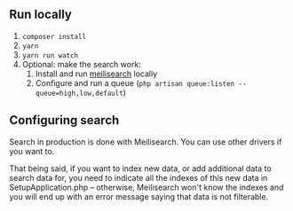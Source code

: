 ## Run locally

1. `composer install`
1. `yarn`
1. `yarn run watch`
1. Optional: make the search work:
   1. Install and run [meilisearch](https://www.meilisearch.com/) locally
   1. Configure and run a queue (`php artisan queue:listen --queue=high,low,default`)

## Configuring search

Search in production is done with Meilisearch. You can use other drivers if you want to.

That being said, if you want to index new data, or add additional data to search data for, you need to indicate all the indexes of this new data in SetupApplication.php – otherwise, Meilisearch won't know the indexes and you will end up with an error message saying that data is not filterable.
